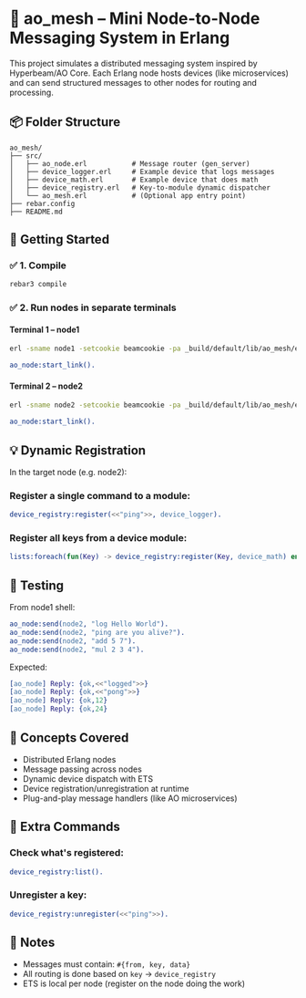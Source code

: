 # 🔗 ao_mesh – Mini Node-to-Node Messaging System in Erlang

This project simulates a distributed messaging system inspired by Hyperbeam/AO Core. Each Erlang node hosts devices (like microservices) and can send structured messages to other nodes for routing and processing.

## 📦 Folder Structure

```
ao_mesh/
├── src/
│   ├── ao_node.erl           # Message router (gen_server)
│   ├── device_logger.erl     # Example device that logs messages
│   ├── device_math.erl       # Example device that does math
│   ├── device_registry.erl   # Key-to-module dynamic dispatcher
│   └── ao_mesh.erl           # (Optional app entry point)
├── rebar.config
├── README.md
```

## 🚀 Getting Started

### ✅ 1. Compile
```bash
rebar3 compile
```

### ✅ 2. Run nodes in separate terminals

#### Terminal 1 – node1
```bash
erl -sname node1 -setcookie beamcookie -pa _build/default/lib/ao_mesh/ebin
```

```erlang
ao_node:start_link().
```

#### Terminal 2 – node2
```bash
erl -sname node2 -setcookie beamcookie -pa _build/default/lib/ao_mesh/ebin
```

```erlang
ao_node:start_link().
```

## 💡 Dynamic Registration

In the target node (e.g. node2):

### Register a single command to a module:
```erlang
device_registry:register(<<"ping">>, device_logger).
```

### Register all keys from a device module:
```erlang
lists:foreach(fun(Key) -> device_registry:register(Key, device_math) end, device_math:keys()).
```

## 🧪 Testing

From node1 shell:

```erlang
ao_node:send(node2, "log Hello World").
ao_node:send(node2, "ping are you alive?").
ao_node:send(node2, "add 5 7").
ao_node:send(node2, "mul 2 3 4").
```

Expected:
```erlang
[ao_node] Reply: {ok,<<"logged">>}
[ao_node] Reply: {ok,<<"pong">>}
[ao_node] Reply: {ok,12}
[ao_node] Reply: {ok,24}
```

## 🧠 Concepts Covered

- Distributed Erlang nodes
- Message passing across nodes
- Dynamic device dispatch with ETS
- Device registration/unregistration at runtime
- Plug-and-play message handlers (like AO microservices)

## 🧹 Extra Commands

### Check what's registered:
```erlang
device_registry:list().
```

### Unregister a key:
```erlang
device_registry:unregister(<<"ping">>).
```

## 📣 Notes

- Messages must contain: `#{from, key, data}`
- All routing is done based on `key` → `device_registry`
- ETS is local per node (register on the node doing the work)